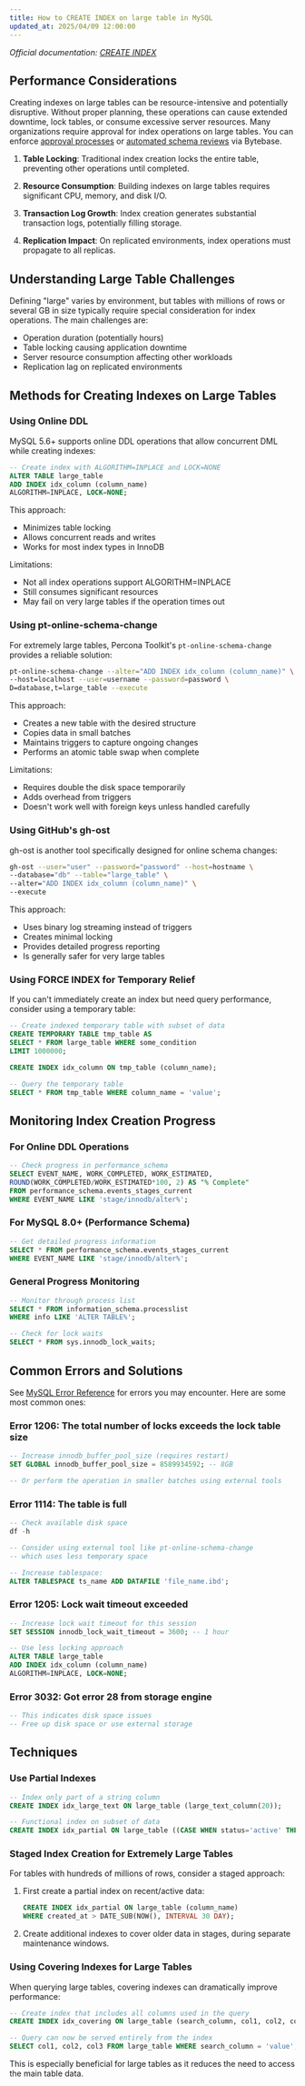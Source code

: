 ```yaml
---
title: How to CREATE INDEX on large table in MySQL
updated_at: 2025/04/09 12:00:00
---
```


_Official documentation: [CREATE INDEX](https://dev.mysql.com/doc/refman/8.0/en/create-index.html)_

## Performance Considerations

<HintBlock type="info">

Creating indexes on large tables can be resource-intensive and potentially disruptive. Without proper planning, these operations can cause extended downtime, lock tables, or consume excessive server resources. Many organizations require approval for index operations on large tables. You can enforce [approval processes](https://docs.bytebase.com/administration/custom-approval/) or [automated schema reviews](https://docs.bytebase.com/sql-review/review-rules/#index) via Bytebase.

</HintBlock>

1. **Table Locking**: Traditional index creation locks the entire table, preventing other operations until completed.

2. **Resource Consumption**: Building indexes on large tables requires significant CPU, memory, and disk I/O.

3. **Transaction Log Growth**: Index creation generates substantial transaction logs, potentially filling storage.

4. **Replication Impact**: On replicated environments, index operations must propagate to all replicas.

## Understanding Large Table Challenges

Defining "large" varies by environment, but tables with millions of rows or several GB in size typically require special consideration for index operations. The main challenges are:

- Operation duration (potentially hours)
- Table locking causing application downtime
- Server resource consumption affecting other workloads
- Replication lag on replicated environments

## Methods for Creating Indexes on Large Tables

### Using Online DDL

MySQL 5.6+ supports online DDL operations that allow concurrent DML while creating indexes:

```sql
-- Create index with ALGORITHM=INPLACE and LOCK=NONE
ALTER TABLE large_table
ADD INDEX idx_column (column_name)
ALGORITHM=INPLACE, LOCK=NONE;
```

This approach:

- Minimizes table locking
- Allows concurrent reads and writes
- Works for most index types in InnoDB

Limitations:

- Not all index operations support ALGORITHM=INPLACE
- Still consumes significant resources
- May fail on very large tables if the operation times out

### Using pt-online-schema-change

For extremely large tables, Percona Toolkit's `pt-online-schema-change` provides a reliable solution:

```bash
pt-online-schema-change --alter="ADD INDEX idx_column (column_name)" \
--host=localhost --user=username --password=password \
D=database,t=large_table --execute
```

This approach:

- Creates a new table with the desired structure
- Copies data in small batches
- Maintains triggers to capture ongoing changes
- Performs an atomic table swap when complete

Limitations:

- Requires double the disk space temporarily
- Adds overhead from triggers
- Doesn't work well with foreign keys unless handled carefully

### Using GitHub's gh-ost

gh-ost is another tool specifically designed for online schema changes:

```bash
gh-ost --user="user" --password="password" --host=hostname \
--database="db" --table="large_table" \
--alter="ADD INDEX idx_column (column_name)" \
--execute
```

This approach:

- Uses binary log streaming instead of triggers
- Creates minimal locking
- Provides detailed progress reporting
- Is generally safer for very large tables

### Using FORCE INDEX for Temporary Relief

If you can't immediately create an index but need query performance, consider using a temporary table:

```sql
-- Create indexed temporary table with subset of data
CREATE TEMPORARY TABLE tmp_table AS
SELECT * FROM large_table WHERE some_condition
LIMIT 1000000;

CREATE INDEX idx_column ON tmp_table (column_name);

-- Query the temporary table
SELECT * FROM tmp_table WHERE column_name = 'value';
```

## Monitoring Index Creation Progress

### For Online DDL Operations

```sql
-- Check progress in performance_schema
SELECT EVENT_NAME, WORK_COMPLETED, WORK_ESTIMATED,
ROUND(WORK_COMPLETED/WORK_ESTIMATED*100, 2) AS "% Complete"
FROM performance_schema.events_stages_current
WHERE EVENT_NAME LIKE 'stage/innodb/alter%';
```

### For MySQL 8.0+ (Performance Schema)

```sql
-- Get detailed progress information
SELECT * FROM performance_schema.events_stages_current
WHERE EVENT_NAME LIKE 'stage/innodb/alter%';
```

### General Progress Monitoring

```sql
-- Monitor through process list
SELECT * FROM information_schema.processlist
WHERE info LIKE 'ALTER TABLE%';

-- Check for lock waits
SELECT * FROM sys.innodb_lock_waits;
```

## Common Errors and Solutions

See [MySQL Error Reference](/reference/mysql/error/overview/) for errors you may encounter. Here are some most common ones:

### Error 1206: The total number of locks exceeds the lock table size

```sql
-- Increase innodb_buffer_pool_size (requires restart)
SET GLOBAL innodb_buffer_pool_size = 8589934592; -- 8GB

-- Or perform the operation in smaller batches using external tools
```

### Error 1114: The table is full

```sql
-- Check available disk space
df -h

-- Consider using external tool like pt-online-schema-change
-- which uses less temporary space

-- Increase tablespace:
ALTER TABLESPACE ts_name ADD DATAFILE 'file_name.ibd';
```

### Error 1205: Lock wait timeout exceeded

```sql
-- Increase lock wait timeout for this session
SET SESSION innodb_lock_wait_timeout = 3600; -- 1 hour

-- Use less locking approach
ALTER TABLE large_table
ADD INDEX idx_column (column_name)
ALGORITHM=INPLACE, LOCK=NONE;
```

### Error 3032: Got error 28 from storage engine

```sql
-- This indicates disk space issues
-- Free up disk space or use external storage
```

## Techniques

### Use Partial Indexes

```sql
-- Index only part of a string column
CREATE INDEX idx_large_text ON large_table (large_text_column(20));

-- Functional index on subset of data
CREATE INDEX idx_partial ON large_table ((CASE WHEN status='active' THEN id END));
```

### Staged Index Creation for Extremely Large Tables

For tables with hundreds of millions of rows, consider a staged approach:

1. First create a partial index on recent/active data:

   ```sql
   CREATE INDEX idx_partial ON large_table (column_name)
   WHERE created_at > DATE_SUB(NOW(), INTERVAL 30 DAY);
   ```

2. Create additional indexes to cover older data in stages, during separate maintenance windows.

### Using Covering Indexes for Large Tables

When querying large tables, covering indexes can dramatically improve performance:

```sql
-- Create index that includes all columns used in the query
CREATE INDEX idx_covering ON large_table (search_column, col1, col2, col3);

-- Query can now be served entirely from the index
SELECT col1, col2, col3 FROM large_table WHERE search_column = 'value';
```

This is especially beneficial for large tables as it reduces the need to access the main table data.
